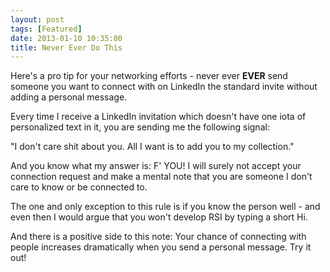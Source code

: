 ```yaml
---
layout: post
tags: [Featured]
date: 2013-01-10 10:35:00
title: Never Ever Do This
---
```

Here's a pro tip for your networking efforts - never ever **EVER** send someone you want to connect with on LinkedIn the standard invite without adding a personal message.

Every time I receive a LinkedIn invitation which doesn't have one iota of personalized text in it, you are sending me the following signal:

"I don't care shit about you. All I want is to add you to my collection."

And you know what my answer is: F' YOU! I will surely not accept your connection request and make a mental note that you are someone I don't care to know or be connected to.

The one and only exception to this rule is if you know the person well - and even then I would argue that you won't develop RSI by typing a short Hi.

And there is a positive side to this note: Your chance of connecting with people increases dramatically when you send a personal message. Try it out!